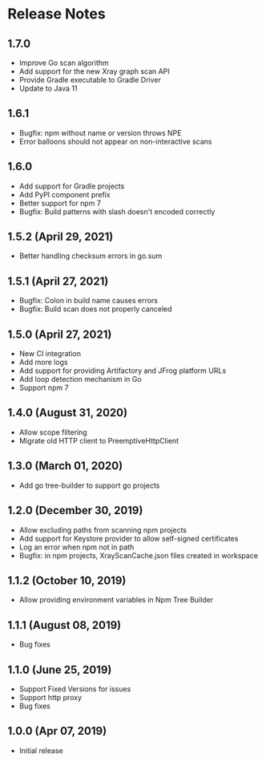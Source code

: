 # Release Notes

## 1.7.0

- Improve Go scan algorithm
- Add support for the new Xray graph scan API
- Provide Gradle executable to Gradle Driver
- Update to Java 11

## 1.6.1

- Bugfix: npm without name or version throws NPE
- Error balloons should not appear on non-interactive scans

## 1.6.0

- Add support for Gradle projects
- Add PyPI component prefix
- Better support for npm 7
- Bugfix: Build patterns with slash doesn't encoded correctly

## 1.5.2 (April 29, 2021)

- Better handling checksum errors in go.sum

## 1.5.1 (April 27, 2021)

- Bugfix: Colon in build name causes errors
- Bugfix: Build scan does not properly canceled

## 1.5.0 (April 27, 2021)

- New CI integration
- Add more logs
- Add support for providing Artifactory and JFrog platform URLs
- Add loop detection mechanism in Go
- Support npm 7

## 1.4.0 (August 31, 2020)

- Allow scope filtering
- Migrate old HTTP client to PreemptiveHttpClient

## 1.3.0 (March 01, 2020)

- Add go tree-builder to support go projects

## 1.2.0 (December 30, 2019)

- Allow excluding paths from scanning npm projects
- Add support for Keystore provider to allow self-signed certificates
- Log an error when npm not in path
- Bugfix: in npm projects, XrayScanCache.json files created in workspace

## 1.1.2 (October 10, 2019)

- Allow providing environment variables in Npm Tree Builder

## 1.1.1 (August 08, 2019)

- Bug fixes

## 1.1.0 (June 25, 2019)

- Support Fixed Versions for issues
- Support http proxy
- Bug fixes

## 1.0.0 (Apr 07, 2019)

- Initial release
